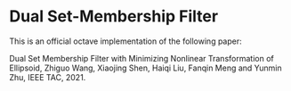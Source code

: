 # Dual Set-Membership Filter

This is an official octave implementation of the following paper:

Dual Set Membership Filter with Minimizing Nonlinear Transformation of Ellipsoid,
Zhiguo Wang, Xiaojing Shen, Haiqi Liu, Fanqin Meng and Yunmin Zhu,
IEEE TAC, 2021.



